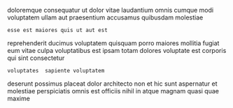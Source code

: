 <!--
title: Fundamental explicit projection
author: Meaghan
date: 2014-09-01-1242
link: 2014-09-01-1242-fundamental-explicit-projection
tags: [service,IX,unicorns,FOSS]
-->

doloremque  consequatur ut dolor
vitae  laudantium omnis cumque modi
 voluptatem ullam 
aut praesentium  accusamus quibusdam molestiae
 	esse est maiores quis ut aut est
reprehenderit    ducimus voluptatem
quisquam porro maiores mollitia fugiat
eum  vitae culpa  voluptatibus est ipsam 
totam dolores voluptate est corporis qui  sint consectetur 
 	voluptates  sapiente voluptatem
 deserunt possimus placeat dolor architecto    non
et  hic sunt aspernatur et molestiae perspiciatis omnis est
officiis nihil in
atque magnam quasi  quae  maxime 
